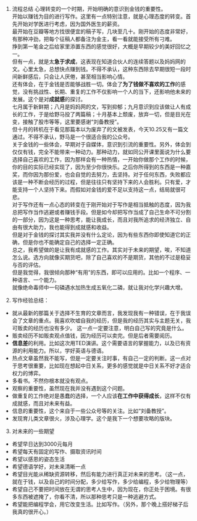 1. 流程总结
   心理转变的一个时期，开始明确的意识到金钱的重要性。  
   开始以赚钱为目的进行写作。这里有一点特别注意，就是心理态度的转变。首先开始对学医进行考虑，因为国外医生的薪资。  
   最开始在豆瓣等地方找很便宜的稿子写，几块至几十。刚开始的态度非常好，有那种冲劲，把每个征稿人都备注为金主，看一看就能接受所有刁难。  
   挣到第一笔金之后给家里添置东西的感觉很好，大概是早期较少的美好回忆之一。  
   但有一点，就是太**急于求成**，这表现在知道合伙人的连续答题以及妈妈网的文。心里太急，总想快点赚到钱。不得不承认，这种东西除去早期很短一段时间新鲜感后，只会让人厌倦，甚至相当影响心情。  
   还有体会，在于金钱是否能够战胜一切。体会了**为了钱做不喜欢的工作**的感觉，没有挑战性、长期、重复的工作不仅影响一个人的当下，还影响他未来的发展。这个是对**成就感**的探讨。  
   七月属于新鲜期；八月是妈妈网的文，写到抑郁；九月意识到应该做让人有成长的工作，于是给野马投了两篇稿；十月基本上颓废，放弃一切，但是目光在变，接触了股市等等，这里要感谢“刘备教授”。  
   但十月的转机在于看见那篇本以为废弃了的文被发表，今天10.25又有一篇文通过。不得不承认，野马是一个很适合我的公众号。  
   关于金钱的一些体会，早期对于自媒体，意识到引流的重要性。另外，体会到仅仅有钱，完全不能带来一种动力。那种动力，就如同公开课里面说为什么要选择自己喜欢的工作，因为那样会有一种热情，一开始你做那个工作的时候，你的目的实际已经实现了，因为至少你很快乐。之后你所得到的东西是一种嘉奖，而你因为那份爱，也会自觉的去努力，去坚持。对于任何东西，失败都应该是一种不断会经历的过程，但是往往只有坚持下来的人会胜利。只有爱，才能支持一个人坚持下来。而假如对金钱的爱不足以支持这一点，结局就很可悲。  
   对于写作还有一点心态的转变在于刚开始对于写作是相当抵触的态度，因为我总把写作当作逃避或者赚钱手段。但是如今却把写作当成了自己生命不可分割的一部分，因为这是一种思考，能让我成长，而且对我所追求的经济独立、自由有很大助力，我也能得到成就感和收益。  
   但是对于金钱的探讨其实我并没有什么定论，因为有些东西你即使知道它的正确，但是你也不能确定自己的选择一定正确。  
   总之，我希望做的是让我有成就感的工作。其实对于未来的期望，唉，不知道怎么说。选方向就像买期货吧，除了自己喜欢的不是期货，其他的不过是稳妥与否的评估。  
   但是我觉得，我很倾向那种“有用”的东西，即可以应用的。比如一个程序、一种语言、一个能力。  
   就像绝命毒师中一句磷遇水加热生成五氧化二磷，就让我对化学兴趣大增。  
   
2. 写作经验总结：
  - 就从最新的那篇关于选择不生育的文章而言，我发现我有一种错误，在于我误会了文章的重点。我喜欢吹嘘自我的经历，但是我的经历其实与主题无关，我可贩卖的经历也没有多少。
    这一点一定要注意，明白自己写的究竟是什么。
  - 贩卖经历不如贩卖观点值钱，因为经历可以卖完。但是后者需要阅历。
  - **信息差**的利用。比如这次用TED演讲。这个需要语言的掌握能力，以及已有资源的利用能力。所以，学好英语与德语。
  - 热点文章虽然我不能写，但是一定要关注时事，有自己一定的判断。这一点对于思考很重要，比如现在想起中日关系，更多的感觉就是中日关系不好才适合权力的博弈。
  - 多看书。不然你根本就没有观点。
  - 观察的重要性，虽然现在我并没有遇到这个问题。
  - 做重复的工作绝对是愚蠢的选择，一个人应该**在工作中获得成长**，这样不仅有成就感，而且对未来有益。
  - 信息的重要性，这个来自于一些公众号等的关注。比如“刘备教授”。
  - 发现育儿类文章很火，涉及心理学。这个是我下一个想要攻略的版块。
  
3. 对未来的一些期望
  - 希望早日达到3000元每月
  - 希望每天有固定的写作、摄取资讯时间
  - 希望以感恩的姿态生活
  - 希望德语学好，对未来清晰一点
  - 希望目光能从稀缺资源转移，然后有能力进行真正对未来的思考。（这一点，就在于钱，以及自己的时间分配，多少给写作，多少给编程，多少给物理等）
  - 希望自己不要把时间放在无谓的思考人生中，因为现在，你正处于困境。有很多东西被遮掩了，你看不清，所以那种思考只是一种逃避方式。
  - 希望能把编程学会，用它改变生活。比如写作。（另外，那个晚上搭好梯子后我真的很开心。）
   

